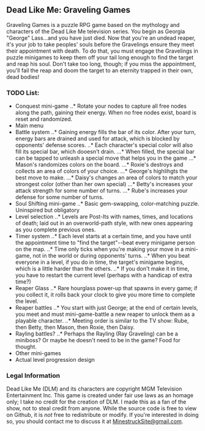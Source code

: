 ## Dead Like Me: Graveling Games
Graveling Games is a puzzle RPG game based on the mythology and characters of the Dead Like Me television series. You begin as Georgia "George" Lass...and you have just died. Now that you're an undead reaper, it's your job to take peoples' souls before the Gravelings ensure they meet their appointment with death. To do that, you must engage the Gravelings in puzzle minigames to keep them off your tail long enough to find the target and reap his soul. Don't take too long, though; if you miss the appointment, you'll fail the reap and doom the target to an eternity trapped in their own, dead bodies!

### TODO List:
* Conquest mini-game
..* Rotate your nodes to capture all free nodes along the path, gaining their energy. When no free nodes exist, board is reset and randomized.
* Main menu
* Battle system
..* Gaining energy fills the bar of its color. After your turn, energy bars are drained and used for attack, which is blocked by opponents' defense scores.
..* Each character's special color will also fill its special bar, which dooesn't drain.
...* When filled, the special bar can be tapped to unleash a special move that helps you in the game
...* Mason's randomizes colors on the board.
...* Roxie's destroys and collects an area of colors of your choice.
...* George's highlihgts the best move to make.
...* Daisy's changes an area of colors to match your strongest color (other than her own special)
...* Betty's increases your attack strength for some number of turns.
...* Rube's increases your defense for some number of turns.
* Soul Shifting mini-game
..* Basic gem-swapping, color-matching puzzle. Uninspired but obligatory
* Level selection
..* Levels are Post-Its with names, times, and locations of death; laid out in an overworld-path style, with new ones appearing as you complete previous ones.
* Timer system
..* Each level starts at a certain time, and you have until the appointment time to "find the target"--beat every minigame person on the map.
..* Time only ticks when you're making your move in a mini-game, not in the world or during opponents' turns.
..* When you beat everyone in a level, if you do in time, the target's minigame begins, which is a little harder than the others.
..* If you don't make it in time, you have to restart the current level (perhaps with a handicap of extra time?)
* Reaper Glass
..* Rare hourglass power-up that spawns in every game; if you collect it, it rolls back your clock to give you more time to complete the level.
* Reaper battles
..* You start with just George; at the end of certain levels, you meet and must mini-game-battle a new reaper to unlock them as a playable character.
..* Meeting order is similar to the TV show: Rube, then Betty, then Mason, then Roxie, then Daisy.
* Rayling battles?
..* Perhaps the Rayling (Ray Graveling) can be a miniboss? Or maybe he doesn't need to be in the game? Food for thought.
* Other mini-games
* Actual level progression design

### Legal Information
Dead Like Me (DLM) and its characters are copyright MGM Television Entertainment Inc. This game is created under fair use laws as an homage only; I take no credit for the creation of DLM. I made this as a fan of the show, not to steal credit from anyone.
While the source code is free to view on Github, it is *not* free to redistribute or modify. If you're interested in doing so, you should contact me to discuss it at MinestruckSite@gmail.com.